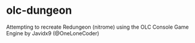 # olc-dungeon

Attempting to recreate Redungeon (nitrome) using the OLC Console Game Engine by Javidx9 (@OneLoneCoder)

